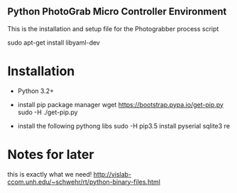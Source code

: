 ## Python PhotoGrab Micro Controller Environment

This is the installation and setup file for the Photograbber process script

sudo apt-get install libyaml-dev

# Installation
- Python 3.2+
- install pip package manager
    wget https://bootstrap.pypa.io/get-pip.py
    sudo -H ./get-pip.py
    
- install the following pythong libs
    sudo -H pip3.5 install pyserial sqlite3 re
    
# Notes for later
this is exactly what we need!
http://vislab-ccom.unh.edu/~schwehr/rt/python-binary-files.html